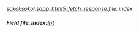 _[sokol](../../modules/sokol/sokol-module.md):[sokol](../../modules/sokol/sokol-module.md).[sapp\_html5\_fetch\_response](../../modules/sokol/sokol-sapp_html5_fetch_response.md).file\_index_
##### Field file\_index:[Int](../../modules/wonkey/wonkey-types-int.md)
